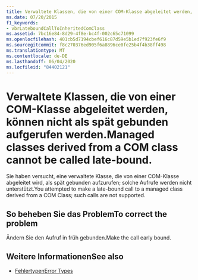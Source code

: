 ```yaml
---
title: Verwaltete Klassen, die von einer COM-Klasse abgeleitet werden, können nicht als spät gebunden aufgerufen werden.
ms.date: 07/20/2015
f1_keywords:
- vbrLateboundCallToInheritedComClass
ms.assetid: 7bc16e84-8d29-4f8e-bc4f-002c65c71099
ms.openlocfilehash: 401cb5d7194cbef616c87d59e5b1ed7f923fe6f9
ms.sourcegitcommit: f8c270376ed905f6a8896ce0fe25b4f4b38ff498
ms.translationtype: MT
ms.contentlocale: de-DE
ms.lasthandoff: 06/04/2020
ms.locfileid: "84402121"
---
```

# <a name="managed-classes-derived-from-a-com-class-cannot-be-called-late-bound"></a><span data-ttu-id="ce9ad-102">Verwaltete Klassen, die von einer COM-Klasse abgeleitet werden, können nicht als spät gebunden aufgerufen werden.</span><span class="sxs-lookup"><span data-stu-id="ce9ad-102">Managed classes derived from a COM class cannot be called late-bound.</span></span>

<span data-ttu-id="ce9ad-103">Sie haben versucht, eine verwaltete Klasse, die von einer COM-Klasse abgeleitet wird, als spät gebunden aufzurufen; solche Aufrufe werden nicht unterstützt.</span><span class="sxs-lookup"><span data-stu-id="ce9ad-103">You attempted to make a late-bound call to a managed class derived from a COM Class; such calls are not supported.</span></span>

## <a name="to-correct-the-problem"></a><span data-ttu-id="ce9ad-104">So beheben Sie das Problem</span><span class="sxs-lookup"><span data-stu-id="ce9ad-104">To correct the problem</span></span>

<span data-ttu-id="ce9ad-105">Ändern Sie den Aufruf in früh gebunden.</span><span class="sxs-lookup"><span data-stu-id="ce9ad-105">Make the call early bound.</span></span>

## <a name="see-also"></a><span data-ttu-id="ce9ad-106">Weitere Informationen</span><span class="sxs-lookup"><span data-stu-id="ce9ad-106">See also</span></span>

- [<span data-ttu-id="ce9ad-107">Fehlertypen</span><span class="sxs-lookup"><span data-stu-id="ce9ad-107">Error Types</span></span>](../programming-guide/language-features/error-types.md)
